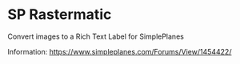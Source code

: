 # SP Rastermatic
Convert images to a Rich Text Label for SimplePlanes

Information:
https://www.simpleplanes.com/Forums/View/1454422/
